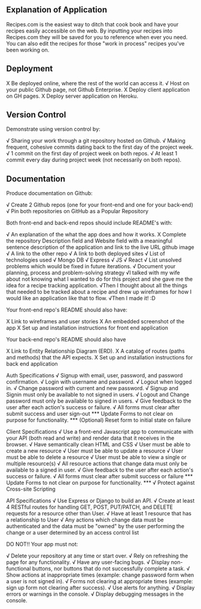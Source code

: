 ## Explanation of Application
Recipes.com is the easiest way to ditch that cook book and have your recipes easily accessible on the web. By inputting your recipes into Recipes.com they will be saved for you to reference when ever you need. You can also edit the recipes for those "work in process" recipes you've been working on. 

## Deployment

X Be deployed online, where the rest of the world can access it.
√ Host on your public Github page, not Github Enterprise.
X Deploy client application on GH pages.
X Deploy server application on Heroku.

## Version Control

Demonstrate using version control by:

√ Sharing your work through a git repository hosted on Github.
√ Making frequent, cohesive commits dating back to the first day of the project week.
√ 1 commit on the first day of project week on both repos.
√ At least 1 commit every day during project week (not necessarily on both repos).

## Documentation

Produce documentation on Github:

√ Create 2 Github repos (one for your front-end and one for your back-end)
√ Pin both repositories on GitHub as a Popular Repository

Both front-end and back-end repos should include README's with:

√ An explanation of the what the app does and how it works.
X Complete the repository Description field and Website field with a meaningful sentence description of the application and link to the live URL github image
√ A link to the other repo
√ A link to both deployed sites
√ List of technologies used
  √ Mongo DB
  √ Express
  √ JS
  √ React
√ List unsolved problems which would be fixed in future iterations.
√ Document your planning, process and problem-solving strategy
    √I talked with my wife about not knowing what I wanted to do for this project and she gave me the idea for a recipe tracking application.
    √Then I thought about all the things that needed to be tracked about a recipe and drew up wireframes for how I would like an application like that to   flow.
    √Then I made it! :D

Your front-end repo's README should also have:

X Link to wireframes and user stories
X An embedded screenshot of the app
X Set up and installation instructions for front end application

Your back-end repo's README should also have

X Link to Entity Relationship Diagram (ERD).
X A catalog of routes (paths and methods) that the API expects.
X Set up and installation instructions for back end application

Auth Specifications
√ Signup with email, user, password, and password confirmation.
√ Login with username and password.
√ Logout when logged in.
√ Change password with current and new password.
√ Signup and Signin must only be available to not signed in users.
√ Logout and Change password must only be available to signed in users.
√ Give feedback to the user after each action's success or failure.
√ All forms must clear after submit success and user sign-out
    *** Update Forms to not clear on purpose for functionality. ***
 (Optional) Reset form to initial state on failure

Client Specifications
√ Use a front-end Javascript app to communicate with your API (both read and write) and render data that it receives in the browser.
√ Have semantically clean HTML and CSS
√ User must be able to create a new resource
√ User must be able to update a resource
√ User must be able to delete a resource
√ User must be able to view a single or multiple resource(s)
√ All resource actions that change data must only be available to a signed in user.
√ Give feedback to the user after each action's success or failure.
√ All forms must clear after submit success or failure
    *** Update Forms to not clear on purpose for functionality. ***
√ Protect against Cross-site Scripting

API Specifications
√ Use Express or Django to build an API.
√ Create at least 4 RESTful routes for handling GET, POST, PUT/PATCH, and DELETE requests for a resource other than User.
√ Have at least 1 resource that has a relationship to User
√ Any actions which change data must be authenticated and the data must be "owned" by the user performing the change or a user determined by an access     control list

DO NOT!!
Your app must not:

√ Delete your repository at any time or start over.
√ Rely on refreshing the page for any functionality.
√ Have any user-facing bugs.
√ Display non-functional buttons, nor buttons that do not successfully complete a task.
√ Show actions at inappropriate times (example: change password form when a user is not signed in).
√ Forms not clearing at appropriate times (example: sign up form not clearing after success).
√ Use alerts for anything.
√ Display errors or warnings in the console.
√ Display debugging messages in the console.